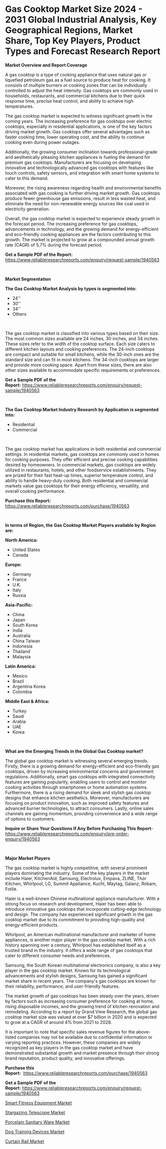 <p><h1>Gas Cooktop Market Size 2024 - 2031 Global Industrial Analysis, Key Geographical Regions, Market Share, Top Key Players, Product Types and Forecast Research Report</h1></p><p><strong>Market Overview and Report Coverage</strong></p>
<p><p>A gas cooktop is a type of cooking appliance that uses natural gas or liquefied petroleum gas as a fuel source to produce heat for cooking. It consists of multiple burners or cooking zones that can be individually controlled to adjust the heat intensity. Gas cooktops are commonly used in households, restaurants, and commercial kitchens due to their quick response time, precise heat control, and ability to achieve high temperatures.</p><p>The gas cooktop market is expected to witness significant growth in the coming years. The increasing preference for gas cooktops over electric cooktops, especially in residential applications, is one of the key factors driving market growth. Gas cooktops offer several advantages such as faster cooking time, lower operating cost, and the ability to continue cooking even during power outages.</p><p>Additionally, the growing consumer inclination towards professional-grade and aesthetically pleasing kitchen appliances is fueling the demand for premium gas cooktops. Manufacturers are focusing on developing innovative and technologically advanced gas cooktops with features like touch controls, safety sensors, and integration with smart home systems to cater to this demand.</p><p>Moreover, the rising awareness regarding health and environmental benefits associated with gas cooking is further driving market growth. Gas cooktops produce fewer greenhouse gas emissions, result in less wasted heat, and eliminate the need for non-renewable energy sources like coal used in electricity generation.</p><p>Overall, the gas cooktop market is expected to experience steady growth in the forecast period. The increasing preference for gas cooktops, advancements in technology, and the growing demand for energy-efficient and eco-friendly cooking appliances are the factors contributing to this growth. The market is projected to grow at a compounded annual growth rate (CAGR) of 5.7% during the forecast period.</p></p>
<p><strong>Get a Sample PDF of the Report:</strong> <a href="https://www.reliableresearchreports.com/enquiry/request-sample/1940563">https://www.reliableresearchreports.com/enquiry/request-sample/1940563</a></p>
<p>&nbsp;</p>
<p><strong>Market Segmentation</strong></p>
<p><strong>The Gas Cooktop Market Analysis by types is segmented into:</strong></p>
<p><ul><li>24''</li><li>30''</li><li>34''</li><li>Others</li></ul></p>
<p>&nbsp;</p>
<p><p>The gas cooktop market is classified into various types based on their size. The most common sizes available are 24 inches, 30 inches, and 34 inches. These sizes refer to the width of the cooktop surface. Each size caters to different kitchen layouts and cooking preferences. The 24-inch cooktops are compact and suitable for small kitchens, while the 30-inch ones are the standard size and can fit in most kitchens. The 34-inch cooktops are larger and provide more cooking space. Apart from these sizes, there are also other sizes available to accommodate specific requirements or preferences.</p></p>
<p><strong>Get a Sample PDF of the Report:</strong>&nbsp;<a href="https://www.reliableresearchreports.com/enquiry/request-sample/1940563">https://www.reliableresearchreports.com/enquiry/request-sample/1940563</a></p>
<p>&nbsp;</p>
<p><strong>The Gas Cooktop Market Industry Research by Application is segmented into:</strong></p>
<p><ul><li>Residential</li><li>Commercial</li></ul></p>
<p>&nbsp;</p>
<p><p>The gas cooktop market has applications in both residential and commercial settings. In residential markets, gas cooktops are commonly used in homes for cooking purposes. They offer efficient and precise cooking capabilities desired by homeowners. In commercial markets, gas cooktops are widely utilized in restaurants, hotels, and other foodservice establishments. They are prized for their fast heat-up times, superior temperature control, and ability to handle heavy-duty cooking. Both residential and commercial markets value gas cooktops for their energy efficiency, versatility, and overall cooking performance.</p></p>
<p><strong>Purchase this Report:</strong>&nbsp; <a href="https://www.reliableresearchreports.com/purchase/1940563">https://www.reliableresearchreports.com/purchase/1940563</a></p>
<p>&nbsp;</p>
<p><strong>In terms of Region, the Gas Cooktop Market Players available by Region are:</strong></p>
<p>
    <p> <strong> North America: </strong>
        <ul>
            <li>United States</li>
            <li>Canada</li>
        </ul>
        </p> 
    <p> <strong> Europe: </strong>
        <ul>
            <li>Germany</li>
            <li>France</li>
            <li>U.K.</li>
            <li>Italy</li>
            <li>Russia</li>
        </ul>
        </p> 
    <p> <strong> Asia-Pacific: </strong>
        <ul>
            <li>China</li>
            <li>Japan</li>
            <li>South Korea</li>
            <li>India</li>
            <li>Australia</li>
            <li>China Taiwan</li>
            <li>Indonesia</li>
            <li>Thailand</li>
            <li>Malaysia</li>
        </ul>
        </p> 
    <p> <strong> Latin America: </strong>
        <ul>
            <li>Mexico</li>
            <li>Brazil</li>
            <li>Argentina Korea</li>
            <li>Colombia</li>
        </ul>
        </p> 
    <p> <strong> Middle East & Africa: </strong>
        <ul>
            <li>Turkey</li>
            <li>Saudi</li>
            <li>Arabia</li>
            <li>UAE</li>
            <li>Korea</li>
        </ul>
    </p>
    </p>
<p>&nbsp;</p>
<p><strong>What are the Emerging Trends in the Global Gas Cooktop market?</strong></p>
<p><p>The global gas cooktop market is witnessing several emerging trends. Firstly, there is a growing demand for energy-efficient and eco-friendly gas cooktops, driven by increasing environmental concerns and government regulations. Additionally, smart gas cooktops with integrated connectivity features are gaining popularity, enabling users to control and monitor cooking activities through smartphones or home automation systems. Furthermore, there is a rising demand for sleek and stylish gas cooktop designs that enhance kitchen aesthetics. Moreover, manufacturers are focusing on product innovation, such as improved safety features and advanced burner technologies, to attract consumers. Lastly, online sales channels are gaining momentum, providing convenience and a wide range of options to customers.</p></p>
<p><strong>Inquire or Share Your Questions If Any Before Purchasing This Report</strong>- <a href="https://www.reliableresearchreports.com/enquiry/pre-order-enquiry/1940563">https://www.reliableresearchreports.com/enquiry/pre-order-enquiry/1940563</a></p>
<p>&nbsp;</p>
<p><strong>Major Market Players</strong></p>
<p><p>The gas cooktop market is highly competitive, with several prominent players dominating the industry. Some of the key players in the market include Haier, KitchenAid, Samsung, Electrolux, Empava, ZLINE, Thor Kitchen, Whirlpool, LG, Summit Appliance, Kucht, Maytag, Galanz, Robam, Fotile.</p><p>Haier is a well-known Chinese multinational appliance manufacturer. With a strong focus on research and development, Haier has been able to introduce innovative gas cooktops that incorporate cutting-edge technology and design. The company has experienced significant growth in the gas cooktop market due to its commitment to providing high-quality and energy-efficient products.</p><p>Whirlpool, an American multinational manufacturer and marketer of home appliances, is another major player in the gas cooktop market. With a rich history spanning over a century, Whirlpool has established itself as a trusted brand in the industry. It offers a wide range of gas cooktops that cater to different consumer needs and preferences.</p><p>Samsung, the South Korean multinational electronics company, is also a key player in the gas cooktop market. Known for its technological advancements and stylish designs, Samsung has gained a significant market share in recent years. The company's gas cooktops are known for their reliability, performance, and user-friendly features.</p><p>The market growth of gas cooktops has been steady over the years, driven by factors such as increasing consumer preference for cooking at home, rising disposable incomes, and the growing trend of kitchen renovation and remodeling. According to a report by Grand View Research, the global gas cooktop market size was valued at over $7 billion in 2020 and is expected to grow at a CAGR of around 4% from 2021 to 2028.</p><p>It is important to note that specific sales revenue figures for the above-listed companies may not be available due to confidential information or varying reporting practices. However, these companies are widely recognized as key players in the gas cooktop market and have demonstrated substantial growth and market presence through their strong brand reputation, product quality, and innovative offerings.</p></p>
<p><strong>Purchase this Report:</strong>&nbsp;&nbsp;<a href="https://www.reliableresearchreports.com/purchase/1940563">https://www.reliableresearchreports.com/purchase/1940563</a></p>
<p></p>
<p><strong>Get a Sample PDF of the Report:</strong>&nbsp;<a href="https://www.reliableresearchreports.com/enquiry/request-sample/1940563">https://www.reliableresearchreports.com/enquiry/request-sample/1940563</a></p>
<p><p><a href="https://github.com/ambrozg/Market-Research-Report-List-2/blob/main/smart-fitness-equipment-market.md">Smart Fitness Equipment Market</a></p><p><a href="https://github.com/scarol104/Market-Research-Report-List-2/blob/main/stargazing-telescope-market.md">Stargazing Telescope Market</a></p><p><a href="https://github.com/dzharov81/Market-Research-Report-List-2/blob/main/porcelain-sanitary-ware-market.md">Porcelain Sanitary Ware Market</a></p><p><a href="https://github.com/gshchiplitsov/Market-Research-Report-List-2/blob/main/dog-training-devices-market.md">Dog Training Devices Market</a></p><p><a href="https://github.com/rahu1503/Market-Research-Report-List-2/blob/main/curtain-rail-market.md">Curtain Rail Market</a></p></p>